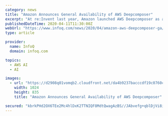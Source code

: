 ```yaml
---
category: news
title: "Amazon Announces General Availability of AWS Deepcomposer"
excerpt: "At re:Invent last year, Amazon launched AWS Deepcomposer as a preview, and it is generally available now with a few new features. These features include: Julien Simon, artificial intelligence & machine learning evangelist for EMEA, states in a blog post on the GA of Deepcomposer: Until now, developers interested in growing skills in GANs haven ..."
publishedDateTime: 2020-04-11T11:30:00Z
webUrl: "https://www.infoq.com/news/2020/04/amazon-aws-deepcomposer-ga/"
type: article

provider:
  name: InfoQ
  domain: infoq.com

topics:
  - AWS AI
  - AI

images:
  - url: "https://d2908q01vomqb2.cloudfront.net/da4b9237bacccdf19c0760cab7aec4a8359010b0/2020/03/27/julsimon-deepcomposerga-1-1024x835.png"
    width: 1024
    height: 835
    title: "Amazon Announces General Availability of AWS Deepcomposer"

secured: "kbrkPHd2OX6TEe2Mc4hlDxK2TTNIQF8MdtQwagAzBS//JAbvefg+qblDjVi8ig5cYKFBwDkDJ/W7VovBDabKuf6sNKW2DQBH3/T8VC/GFaM3XFF0ET5y5ViWPH6JtYdoP+wDg2rz8476V9YfEG9oTBbmrFlUrpRMurpwJ+Xr9hIqvx1cVulH1VzWTufXKZouMip6pryCx8i4z6sFKuJdLf9wrmFy8R6aENeR7CCmy3zIaMZCfXaIJoCUhZ9nvK8m4ogJbhupCQmOmHnVcyty3xsU8mJtUXWpyiFMnI3Exbl3r9ynx0IMl4AiGxzEuZnI;YWH7AoxFH+1CUdNKTIjftg=="
---
```


